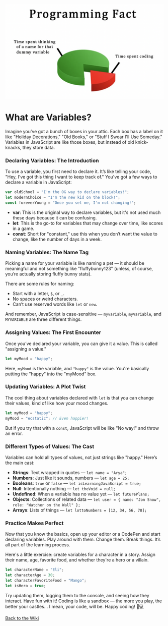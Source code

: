 <img src="https://github.com/nayaba/pw-lesson-04/blob/main/Screen%20Shot%202023-11-06%20at%202.36.40%20PM.png" />

# What are Variables?

Imagine you’ve got a bunch of boxes in your attic. Each box has a label on it like "Holiday Decorations," "Old Books," or "Stuff I Swear I'll Use Someday." Variables in JavaScript are like those boxes, but instead of old knick-knacks, they store data.

### Declaring Variables: The Introduction

To use a variable, you first need to declare it. It’s like telling your code, "Hey, I’ve got this thing I want to keep track of." You've got a few ways to declare a variable in JavaScript:

```javascript
var oldSchool = "I'm the OG way to declare variables!";
let modernChoice = "I'm the new kid on the block!";
const foreverYoung = "Once you set me, I'm not changing!";
```

- **var**: This is the original way to declare variables, but it's not used much these days because it can be confusing.
- **let**: This is the go-to for variables that may change over time, like scores in a game.
- **const**: Short for "constant," use this when you don’t want the value to change, like the number of days in a week.

### Naming Variables: The Name Tag

Picking a name for your variable is like naming a pet — it should be meaningful and not something like "fluffybunny123" (unless, of course, you’re actually storing fluffy bunny stats).

There are some rules for naming:
- Start with a letter, `$`, or `_`.
- No spaces or weird characters.
- Can’t use reserved words like `let` or `new`.

And remember, JavaScript is case-sensitive — `myvariable`, `myVariable`, and `MYVARIABLE` are three different things.

### Assigning Values: The First Encounter

Once you’ve declared your variable, you can give it a value. This is called "assigning a value."

```javascript
let myMood = "happy";
```

Here, `myMood` is the variable, and `"happy"` is the value. You're basically putting the "happy" into the "myMood" box.

### Updating Variables: A Plot Twist

The cool thing about variables declared with `let` is that you can change their values, kind of like how your mood changes.

```javascript
let myMood = "happy";
myMood = "ecstatic"; // Even happier!
```

But if you try that with a `const`, JavaScript will be like "No way!" and throw an error.

### Different Types of Values: The Cast

Variables can hold all types of values, not just strings like "happy." Here’s the main cast:

- **Strings**: Text wrapped in quotes — `let name = "Arya";`
- **Numbers**: Just like it sounds, numbers — `let age = 25;`
- **Booleans**: `true` or `false` — `let isLearningJavaScript = true;`
- **Null**: Intentionally nothing — `let theVoid = null;`
- **Undefined**: When a variable has no value yet — `let futurePlans;`
- **Objects**: Collections of related data — `let user = { name: "Jon Snow", role: "Watcher on the Wall" };`
- **Arrays**: Lists of things — `let lottoNumbers = [12, 34, 56, 78];`

### Practice Makes Perfect

Now that you know the basics, open up your editor or a CodePen and start declaring variables. Play around with them. Change them. Break things. It’s all part of the learning process.

Here's a little exercise: create variables for a character in a story. Assign their name, age, favorite food, and whether they're a hero or a villain.

```javascript
let characterName = "Eli";
let characterAge = 30;
let characterFavoriteFood = "Mango";
let isHero = true;
```

Try updating them, logging them to the console, and seeing how they interact. Have fun with it! Coding is like a sandbox — the more you play, the better your castles... I mean, your code, will be. Happy coding! 🏰💻

[Back to the Wiki](https://github.com/nayaba/pw-wiki)
